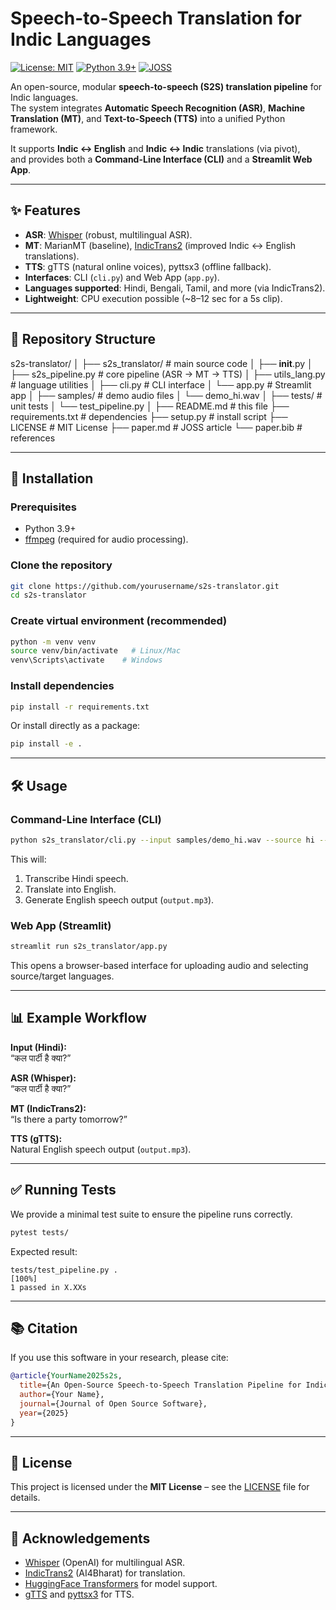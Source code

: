 # Speech-to-Speech Translation for Indic Languages

[![License: MIT](https://img.shields.io/badge/License-MIT-green.svg)](LICENSE)
[![Python 3.9+](https://img.shields.io/badge/python-3.9%2B-blue)](https://www.python.org/downloads/)
[![JOSS](https://joss.theoj.org/papers/placeholder/status.svg)](https://joss.theoj.org/)

An open-source, modular **speech-to-speech (S2S) translation pipeline** for Indic languages.  
The system integrates **Automatic Speech Recognition (ASR)**, **Machine Translation (MT)**, and **Text-to-Speech (TTS)** into a unified Python framework.  

It supports **Indic ↔ English** and **Indic ↔ Indic** translations (via pivot),  
and provides both a **Command-Line Interface (CLI)** and a **Streamlit Web App**.  

---

## ✨ Features
- **ASR**: [Whisper](https://github.com/openai/whisper) (robust, multilingual ASR).  
- **MT**: MarianMT (baseline), [IndicTrans2](https://github.com/AI4Bharat/IndicTrans2) (improved Indic ↔ English translations).  
- **TTS**: gTTS (natural online voices), pyttsx3 (offline fallback).  
- **Interfaces**: CLI (`cli.py`) and Web App (`app.py`).  
- **Languages supported**: Hindi, Bengali, Tamil, and more (via IndicTrans2).  
- **Lightweight**: CPU execution possible (~8–12 sec for a 5s clip).  

---

## 📂 Repository Structure
s2s-translator/
│
├── s2s_translator/              # main source code
│   ├── __init__.py
│   ├── s2s_pipeline.py          # core pipeline (ASR → MT → TTS)
│   ├── utils_lang.py            # language utilities
│   ├── cli.py                   # CLI interface
│   └── app.py                   # Streamlit app
│
├── samples/                     # demo audio files
│   └── demo_hi.wav
│
├── tests/                       # unit tests
│   └── test_pipeline.py
│
├── README.md                    # this file
├── requirements.txt             # dependencies
├── setup.py                     # install script
├── LICENSE                      # MIT License
├── paper.md                     # JOSS article
└── paper.bib                    # references

---

## 🚀 Installation

### Prerequisites
- Python 3.9+  
- [ffmpeg](https://ffmpeg.org/download.html) (required for audio processing).  

### Clone the repository
```bash
git clone https://github.com/yourusername/s2s-translator.git
cd s2s-translator
```

### Create virtual environment (recommended)
```bash
python -m venv venv
source venv/bin/activate   # Linux/Mac
venv\Scripts\activate    # Windows
```

### Install dependencies
```bash
pip install -r requirements.txt
```

Or install directly as a package:
```bash
pip install -e .
```

---

## 🛠 Usage

### Command-Line Interface (CLI)
```bash
python s2s_translator/cli.py --input samples/demo_hi.wav --source hi --target en
```

This will:
1. Transcribe Hindi speech.  
2. Translate into English.  
3. Generate English speech output (`output.mp3`).  

### Web App (Streamlit)
```bash
streamlit run s2s_translator/app.py
```

This opens a browser-based interface for uploading audio and selecting source/target languages.  

---

## 📊 Example Workflow

**Input (Hindi):**  
“कल पार्टी है क्या?”  

**ASR (Whisper):**  
“कल पार्टी है क्या?”  

**MT (IndicTrans2):**  
“Is there a party tomorrow?”  

**TTS (gTTS):**  
Natural English speech output (`output.mp3`).  

---

## ✅ Running Tests
We provide a minimal test suite to ensure the pipeline runs correctly.  

```bash
pytest tests/
```

Expected result:  
```
tests/test_pipeline.py .                                           [100%]
1 passed in X.XXs
```

---

## 📚 Citation

If you use this software in your research, please cite:

```bibtex
@article{YourName2025s2s,
  title={An Open-Source Speech-to-Speech Translation Pipeline for Indic Languages},
  author={Your Name},
  journal={Journal of Open Source Software},
  year={2025}
}
```

---

## 📄 License
This project is licensed under the **MIT License** – see the [LICENSE](LICENSE) file for details.  

---

## 🙏 Acknowledgements
- [Whisper](https://github.com/openai/whisper) (OpenAI) for multilingual ASR.  
- [IndicTrans2](https://github.com/AI4Bharat/IndicTrans2) (AI4Bharat) for translation.  
- [HuggingFace Transformers](https://huggingface.co/transformers/) for model support.  
- [gTTS](https://pypi.org/project/gTTS/) and [pyttsx3](https://pypi.org/project/pyttsx3/) for TTS.  
